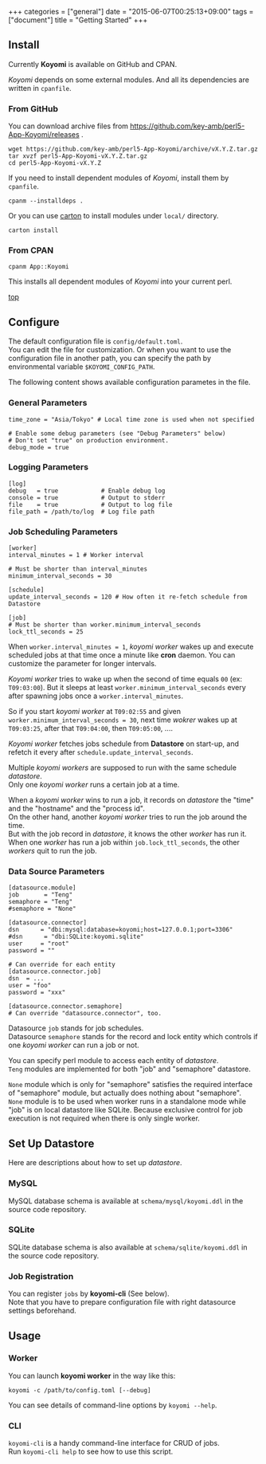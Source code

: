 +++
categories = ["general"]
date = "2015-06-07T00:25:13+09:00"
tags = ["document"]
title = "Getting Started"
+++

## Install

Currently **Koyomi** is available on GitHub and CPAN.

_Koyomi_ depends on some external modules. And all its dependencies are written in `cpanfile`.

### From GitHub

You can download archive files from https://github.com/key-amb/perl5-App-Koyomi/releases .

```
wget https://github.com/key-amb/perl5-App-Koyomi/archive/vX.Y.Z.tar.gz
tar xvzf perl5-App-Koyomi-vX.Y.Z.tar.gz
cd perl5-App-Koyomi-vX.Y.Z
```

If you need to install dependent modules of _Koyomi_, install them by `cpanfile`.

```
cpanm --installdeps .
```

Or you can use [carton](http://search.cpan.org/dist/carton/) to install modules under `local/` directory.

```
carton install
```

### From CPAN

```
cpanm App::Koyomi
```

This installs all dependent modules of _Koyomi_ into your current perl.

[top](#)

## Configure

The default configuration file is `config/default.toml`.  
You can edit the file for customization.
Or when you want to use the configuration file in another path, you can specify
the path by environmental variable `$KOYOMI_CONFIG_PATH`.

The following content shows available configuration parametes in the file.

### General Parameters

```
time_zone = "Asia/Tokyo" # Local time zone is used when not specified

# Enable some debug parameters (see "Debug Parameters" below)
# Don't set "true" on production environment.
debug_mode = true
```

### Logging Parameters

```
[log]
debug   = true            # Enable debug log
console = true            # Output to stderr
file    = true            # Output to log file
file_path = /path/to/log  # Log file path
```

### Job Scheduling Parameters

```
[worker]
interval_minutes = 1 # Worker interval

# Must be shorter than interval_minutes
minimum_interval_seconds = 30

[schedule]
update_interval_seconds = 120 # How often it re-fetch schedule from Datastore

[job]
# Must be shorter than worker.minimum_interval_seconds
lock_ttl_seconds = 25
```

When `worker.interval_minutes = 1`, _koyomi worker_ wakes up and execute scheduled jobs at that time once a minute like **cron** daemon.
You can customize the parameter for longer intervals.

_Koyomi worker_ tries to wake up when the second of time equals `00` (ex: `T09:03:00`).
But it sleeps at least `worker.minimum_interval_seconds` every after spawning jobs once a `worker.interval_minutes`.

So if you start _koyomi worker_ at `T09:02:55` and given `worker.minimum_interval_seconds = 30`, next time _wokrer_ wakes up at `T09:03:25`, after that `T09:04:00`, then `T09:05:00`, ....

_Koyomi worker_ fetches jobs schedule from **Datastore** on start-up, and refetch it every after `schedule.update_interval_seconds`.

Multiple _koyomi workers_ are supposed to run with the same schedule _datastore_.  
Only one _koyomi worker_ runs a certain job at a time.

When a _koyomi worker_ wins to run a job, it records on _datastore_ the "time" and the "hostname" and the "process id".  
On the other hand, another _koyomi worker_ tries to run the job around the time.  
But with the job record in _datastore_, it knows the other _worker_ has run it.  
When one _worker_ has run a job within `job.lock_ttl_seconds`, the other _workers_ quit to run the job.

### Data Source Parameters

```
[datasource.module]
job       = "Teng"
semaphore = "Teng"
#semaphore = "None"

[datasource.connector]
dsn      = "dbi:mysql:database=koyomi;host=127.0.0.1;port=3306"
#dsn      = "dbi:SQLite:koyomi.sqlite"
user     = "root"
password = ""

# Can override for each entity
[datasource.connector.job]
dsn  = ...
user = "foo"
password = "xxx"

[datasource.connector.semaphore]
# Can override "datasource.connector", too.
```

Datasource `job` stands for job schedules.  
Datasource `semaphore` stands for the record and lock entity which controls if one _koyomi worker_ can run a job or not.

You can specify perl module to access each entity of _datastore_.  
`Teng` modules are implemented for both "job" and "semaphore" datastore.

`None` module which is only for "semaphore" satisfies the required interface of "semaphore" module, but actually does nothing about "semaphore".  
`None` module is to be used when worker runs in a standalone mode while "job" is on local datastore like SQLite.
Because exclusive control for job execution is not required when there is only single worker.

## Set Up Datastore

Here are descriptions about how to set up _datastore_.

### MySQL

MySQL database schema is available at `schema/mysql/koyomi.ddl` in the source code repository.

### SQLite

SQLite database schema is also available at `schema/sqlite/koyomi.ddl` in the source code repository.

### Job Registration

You can register `jobs` by **koyomi-cli** (See below).  
Note that you have to prepare configuration file with right datasource settings beforehand.

## Usage

### Worker

You can launch **koyomi worker** in the way like this:

```
koyomi -c /path/to/config.toml [--debug]
```

You can see details of command-line options by `koyomi --help`.

### CLI

`koyomi-cli` is a handy command-line interface for CRUD of jobs.  
Run `koyomi-cli help` to see how to use this script.